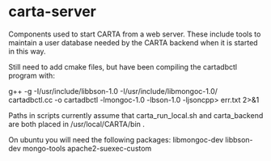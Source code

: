 # carta-server
Components used to start CARTA from a web server. These include tools to maintain a user database needed by the CARTA backend when it is started in this way.

Still need to add cmake files, but have been compiling the cartadbctl program with:

g++ -g -I/usr/include/libbson-1.0 -I/usr/include/libmongoc-1.0/ cartadbctl.cc -o cartadbctl -lmongoc-1.0 -lbson-1.0 -ljsoncpp> err.txt 2>&1

Paths in scripts currently assume that carta_run_local.sh and carta_backend are both placed in /usr/local/CARTA/bin .

On ubuntu you will need the following packages:
libmongoc-dev
libbson-dev
mongo-tools
apache2-suexec-custom
